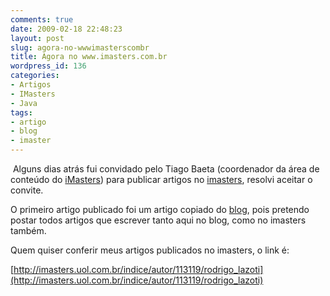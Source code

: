 ```yaml
---
comments: true
date: 2009-02-18 22:48:23
layout: post
slug: agora-no-wwwimasterscombr
title: Agora no www.imasters.com.br
wordpress_id: 136
categories:
- Artigos
- IMasters
- Java
tags:
- artigo
- blog
- imaster
---
```


 Alguns dias atrás fui convidado pelo Tiago Baeta (coordenador da área de conteúdo do [iMasters](http://imasters.uol.com.br/)) para publicar artigos no [imasters](http://imasters.uol.com.br/), resolvi aceitar o convite.

O primeiro artigo publicado foi um artigo copiado do [blog](http://www.rodrigolazoti.com.br), pois pretendo postar todos artigos que escrever tanto aqui no blog, como no imasters também.

Quem quiser conferir meus artigos publicados no imasters, o link é:

[http://imasters.uol.com.br/indice/autor/113119/rodrigo_lazoti](http://imasters.uol.com.br/indice/autor/113119/rodrigo_lazoti)